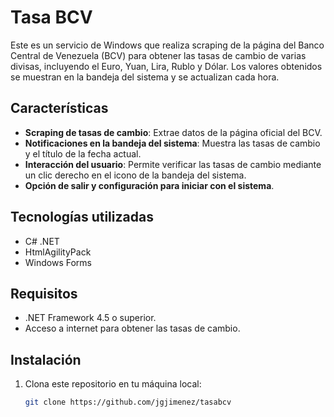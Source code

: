# Tasa BCV

Este es un servicio de Windows que realiza scraping de la página del Banco Central de Venezuela (BCV) para obtener las tasas de cambio de varias divisas, incluyendo el Euro, Yuan, Lira, Rublo y Dólar. Los valores obtenidos se muestran en la bandeja del sistema y se actualizan cada hora.

## Características

- **Scraping de tasas de cambio**: Extrae datos de la página oficial del BCV.
- **Notificaciones en la bandeja del sistema**: Muestra las tasas de cambio y el título de la fecha actual.
- **Interacción del usuario**: Permite verificar las tasas de cambio mediante un clic derecho en el icono de la bandeja del sistema.
- **Opción de salir y configuración para iniciar con el sistema**.

## Tecnologías utilizadas

- C# .NET
- HtmlAgilityPack
- Windows Forms

## Requisitos

- .NET Framework 4.5 o superior.
- Acceso a internet para obtener las tasas de cambio.

## Instalación

1. Clona este repositorio en tu máquina local:
   ```bash
   git clone https://github.com/jgjimenez/tasabcv
